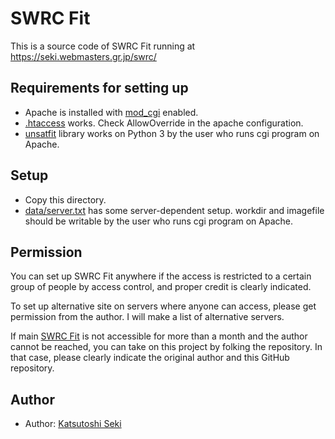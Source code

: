 # SWRC Fit

This is a source code of SWRC Fit running at https://seki.webmasters.gr.jp/swrc/

## Requirements for setting up

- Apache is installed with [mod_cgi](https://httpd.apache.org/docs/current/en/mod/mod_cgi.html) enabled.
- [.htaccess](.htaccess) works. Check AllowOverride in the apache configuration.
- [unsatfit](https://sekika.github.io/unsatfit/) library works on Python 3 by the user who runs cgi program on Apache.

## Setup

- Copy this directory.
- [data/server.txt](data/server.txt) has some server-dependent setup. workdir and imagefile should be writable by the user who runs cgi program on Apache.

## Permission

You can set up SWRC Fit anywhere if the access is restricted to a certain group of people by access control, and proper credit is clearly indicated.

To set up alternative site on servers where anyone can access, please get permission from the author. I will make a list of alternative servers.

If main [SWRC Fit](https://seki.webmasters.gr.jp/swrc/) is not accessible for more than a month and the author cannot be reached, you can take on this project by folking the repository. In that case, please clearly indicate the original author and this GitHub repository.

## Author
* Author: [Katsutoshi Seki](https://scholar.google.com/citations?user=Gs_ABawAAAAJ)
